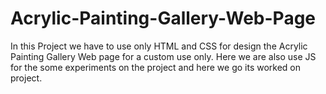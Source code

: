 # Acrylic-Painting-Gallery-Web-Page
In this Project we have to use only HTML and CSS for  design the Acrylic Painting Gallery Web page for a custom use only. Here we are also use JS for the some experiments on the project and here we go its worked on project.

